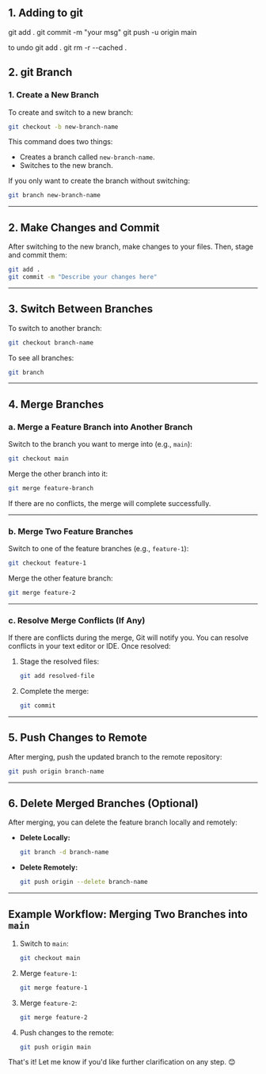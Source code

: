 ## 1. Adding to git 
git add .
git commit -m "your msg"
git push -u origin main

to undo git add .
    git rm -r --cached .

## 2. git Branch


### 1. **Create a New Branch**
To create and switch to a new branch:
```bash
git checkout -b new-branch-name
```

This command does two things:
- Creates a branch called `new-branch-name`.
- Switches to the new branch.

If you only want to create the branch without switching:
```bash
git branch new-branch-name
```

---

## 2. **Make Changes and Commit**
After switching to the new branch, make changes to your files. Then, stage and commit them:
```bash
git add .
git commit -m "Describe your changes here"
```

---

## 3. **Switch Between Branches**
To switch to another branch:
```bash
git checkout branch-name
```

To see all branches:
```bash
git branch
```

---

## 4. **Merge Branches**
### a. Merge a Feature Branch into Another Branch
Switch to the branch you want to merge into (e.g., `main`):
```bash
git checkout main
```

Merge the other branch into it:
```bash
git merge feature-branch
```

If there are no conflicts, the merge will complete successfully.

---

### b. Merge Two Feature Branches
Switch to one of the feature branches (e.g., `feature-1`):
```bash
git checkout feature-1
```

Merge the other feature branch:
```bash
git merge feature-2
```

---

### c. Resolve Merge Conflicts (If Any)
If there are conflicts during the merge, Git will notify you. You can resolve conflicts in your text editor or IDE. Once resolved:
1. Stage the resolved files:
   ```bash
   git add resolved-file
   ```
2. Complete the merge:
   ```bash
   git commit
   ```

---

## 5. **Push Changes to Remote**
After merging, push the updated branch to the remote repository:
```bash
git push origin branch-name
```

---

## 6. **Delete Merged Branches (Optional)**
After merging, you can delete the feature branch locally and remotely:
- **Delete Locally:**
  ```bash
  git branch -d branch-name
  ```
- **Delete Remotely:**
  ```bash
  git push origin --delete branch-name
  ```

---

## Example Workflow: Merging Two Branches into `main`
1. Switch to `main`:
   ```bash
   git checkout main
   ```

2. Merge `feature-1`:
   ```bash
   git merge feature-1
   ```

3. Merge `feature-2`:
   ```bash
   git merge feature-2
   ```

4. Push changes to the remote:
   ```bash
   git push origin main
   ```

That's it! Let me know if you'd like further clarification on any step. 😊
